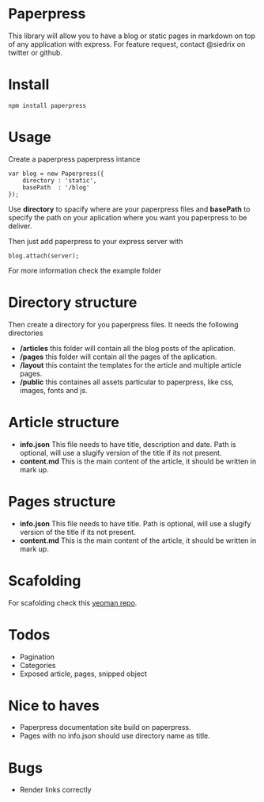 # Paperpress

This library will allow you to have a blog or static pages in markdown on top of any application with express. For feature request, contact @siedrix on twitter or github.

# Install

    npm install paperpress
    
# Usage

Create a paperpress paperpress intance

    var blog = new Paperpress({
        directory : 'static',
        basePath  : '/blog'
    });
    
Use **directory** to spacify where are your paperpress files and **basePath** to specify the path on your aplication where you want you paperpress to be deliver.

Then just add paperpress to your express server with

    blog.attach(server);
    
For more information check the example folder

# Directory structure

Then create a directory for you paperpress files. It needs the following directories

- **/articles** this folder will contain all the blog posts of the aplication.
- **/pages** this folder will contain all the pages of the aplication.
- **/layout** this containt the templates for the article and multiple article pages.
- **/public** this containes all assets particular to paperpress, like css, images, fonts and js.

# Article structure

- **info.json** This file needs to have title, description and date. Path is optional, will use a slugify version of the title if its not present.
- **content.md** This is the main content of the article, it should be written in mark up.

# Pages structure

- **info.json** This file needs to have title. Path is optional, will use a slugify version of the title if its not present.
- **content.md** This is the main content of the article, it should be written in mark up.

# Scafolding

For scafolding check this [yeoman repo](https://github.com/Siedrix/generator-paperpress).

# Todos

- Pagination
- Categories
- Exposed article, pages, snipped object

# Nice to haves

- Paperpress documentation site build on paperpress.
- Pages with no info.json should use directory name as title.

# Bugs

- Render links correctly

